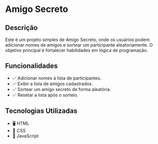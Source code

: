 # Amigo Secreto

## Descrição
Este é um projeto simples de Amigo Secreto, onde os usuários podem adicionar nomes de amigos e sortear um participante aleatoriamente. O objetivo principal é fortalecer habilidades em lógica de programação.

## Funcionalidades
- ✅ Adicionar nomes à lista de participantes.
- ✅ Exibir a lista de amigos cadastrados.
- ✅ Sortear um amigo secreto de forma aleatória.
- ✅ Resetar a lista após o sorteio.

## Tecnologias Utilizadas
- 🖥️ HTML
- 🎨 CSS
- 📝 JavaScript
